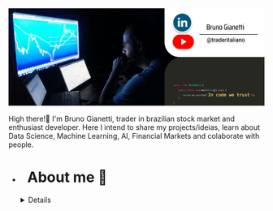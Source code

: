<img width="1000" alt="rename screenshot" src="https://github.com/BrunoGianetti/BrunoGianetti/blob/main/Github_capa.png">

High there!👋 I'm Bruno Gianetti, trader in brazilian stock market and enthusiast developer. Here I intend to share my projects/ideias, learn about Data Science, Machine Learning, AI, Financial Markets and colaborate with people.

+ <h1> &nbsp; About me 🤔</h1>
  
  <details> 
   - &nbsp; Exploring new technologies and developing software solutions and quick hacks.
   - &nbsp; Exploring new technologies and developing software solutions and quick hacks. 
   - &nbsp; Exploring new technologies and developing software solutions and quick hacks.
   - &nbsp; Exploring new technologies and developing software solutions and quick hacks.
   - &nbsp; Exploring new technologies and developing software solutions and quick hacks.
  </details>


<!--
**BrunoGianetti/BrunoGianetti** is a ✨ _special_ ✨ repository because its `README.md` (this file) appears on your GitHub profile.

Here are some ideas to get you started:

- 🔭 I’m currently working on ...
- 🌱 I’m currently learning ...
- 👯 I’m looking to collaborate on ...
- 🤔 I’m looking for help with ...
- 💬 Ask me about ...
- 📫 How to reach me: ...
- 😄 Pronouns: ...
- ⚡ Fun fact: ...
-->
